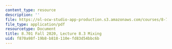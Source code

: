```yaml
---
content_type: resource
description: ''
file: https://ol-ocw-studio-app-production.s3.amazonaws.com/courses/8-701-introduction-to-nuclear-and-particle-physics-fall-2020/f870a98f19b8b818110efd83d54bbc6b_MIT8_701f20_lec8.3.pdf
file_type: application/pdf
resourcetype: Document
title: 8.701 Fall 2020, Lecture 8.3 Mixing
uid: f870a98f-19b8-b818-110e-fd83d54bbc6b
---
```

